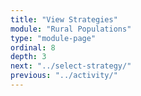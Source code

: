 ```yaml
---
title: "View Strategies"
module: "Rural Populations"
type: "module-page"
ordinal: 8
depth: 3
next: "../select-strategy/"
previous: "../activity/"
---
```

<form method="post" action="."></form>